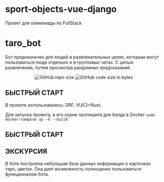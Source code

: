 # sport-objects-vue-django
Проект для олимпиады по FullStack
# taro_bot
Бот предназначен для людей в развлекательных целях, которым могут пользоваться люди отдельно и в групповых чатах. 
С целью развлечения, путем просмотра рандомных предсказаний.

<p align="center">
  <img alt="GitHub repo size" src="https://github.com/Greenderix/sport-objects-vue-django">
  <img alt="GitHub code size in bytes" src="https://github.com/Greenderix/sport-objects-vue-djang">
</p>

## БЫСТРЫЙ СТАРТ
В проекте использовались: DRF, VUE3+Nuxt.

Для запуска проекта, в его корне пропишите для билда в Docker ```sudo docker-compose up -d --build```

## БЫСТРЫЙ СТАРТ


## ЭКСКУРСИЯ
В боте построена небольшая база данных информации о карточках таро, цветах.
Она дает возможность полноценно пользоваться функционалом бота.




